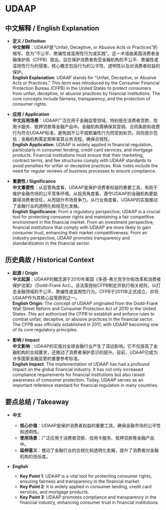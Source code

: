 # UDAAP

## 中文解释 / English Explanation

* **定义 / Definition**  
  **中文解释**：UDAAP是“Unfair, Deceptive, or Abusive Acts or Practices”的缩写，意为“不公平、欺骗性或滥用性行为或实践”。这一术语由美国消费者金融保护局（CFPB）提出，旨在保护消费者免受金融机构的不公平、欺骗性或滥用性行为的侵害。核心概念包括行为的公平性、透明性以及对消费者权益的保护。  
  **English Explanation**: UDAAP stands for "Unfair, Deceptive, or Abusive Acts or Practices." This term was introduced by the Consumer Financial Protection Bureau (CFPB) in the United States to protect consumers from unfair, deceptive, or abusive practices by financial institutions. The core concepts include fairness, transparency, and the protection of consumer rights.

* **应用 / Application**  
  **中文应用场景**：UDAAP广泛应用于金融监管领域，特别是在消费者贷款、信用卡服务、抵押贷款等金融产品中。金融机构需确保其营销、合同条款和收费行为符合UDAAP标准，避免因不公平或欺骗性行为而受到处罚。风险提示包括：金融机构需定期审查其业务流程，确保合规性。  
  **English Application**: UDAAP is widely applied in financial regulation, particularly in consumer lending, credit card services, and mortgage products. Financial institutions must ensure that their marketing, contract terms, and fee structures comply with UDAAP standards to avoid penalties for unfair or deceptive practices. Risk notes include the need for regular reviews of business processes to ensure compliance.

* **重要性 / Significance**  
  **中文重要性**：从监管角度看，UDAAP是保护消费者权益的重要工具，有助于维护金融市场的公平竞争环境。从投资角度看，遵守UDAAP的金融机构更能赢得消费者信任，从而提升市场竞争力。从行业角度看，UDAAP的实施推动了金融行业的透明化和规范化发展。  
  **English Significance**: From a regulatory perspective, UDAAP is a crucial tool for protecting consumer rights and maintaining a fair competitive environment in the financial market. From an investment perspective, financial institutions that comply with UDAAP are more likely to gain consumer trust, enhancing their market competitiveness. From an industry perspective, UDAAP promotes transparency and standardization in the financial sector.

## 历史典故 / Historical Context

* **起源 / Origin**  
  **中文起源**：UDAAP的概念源于2010年美国《多德-弗兰克华尔街改革和消费者保护法案》（Dodd-Frank Act）。该法案授权CFPB制定并执行相关规则，以打击金融领域的不公平、欺骗性或滥用性行为。CFPB于2011年正式成立，并将UDAAP作为其核心监管原则之一。  
  **English Origin**: The concept of UDAAP originated from the Dodd-Frank Wall Street Reform and Consumer Protection Act of 2010 in the United States. This act authorized the CFPB to establish and enforce rules to combat unfair, deceptive, or abusive practices in the financial sector. The CFPB was officially established in 2011, with UDAAP becoming one of its core regulatory principles.

* **影响 / Impact**  
  **中文影响**：UDAAP的实施对全球金融行业产生了深远影响。它不仅提高了金融机构的合规要求，还推动了消费者保护意识的提升。目前，UDAAP已成为许多国家金融监管的重要参考标准。  
  **English Impact**: The implementation of UDAAP has had a profound impact on the global financial industry. It has not only increased compliance requirements for financial institutions but also raised awareness of consumer protection. Today, UDAAP serves as an important reference standard for financial regulation in many countries.

## 要点总结 / Takeaway

* **中文**  
  - **核心价值**：UDAAP是保护消费者权益的重要工具，确保金融市场的公平性和透明性。  
  - **使用场景**：广泛应用于消费者贷款、信用卡服务、抵押贷款等金融产品中。  
  - **延伸意义**：推动了金融行业的合规化和透明化发展，提升了消费者对金融机构的信任度。

* **English**  
  - **Key Point 1**: UDAAP is a vital tool for protecting consumer rights, ensuring fairness and transparency in the financial market.  
  - **Key Point 2**: It is widely applied in consumer lending, credit card services, and mortgage products.  
  - **Key Point 3**: UDAAP promotes compliance and transparency in the financial industry, enhancing consumer trust in financial institutions.